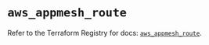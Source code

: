 # `aws_appmesh_route`

Refer to the Terraform Registry for docs: [`aws_appmesh_route`](https://registry.terraform.io/providers/hashicorp/aws/5.58.0/docs/resources/appmesh_route).
